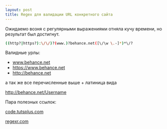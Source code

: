 ```yaml
---
layout: post
title: Regex для валидации URL конкретного сайта
---
```



Ожидаемо возня с регулярными выражениями отняла кучу времени, но результат был достигнут.

~~~ bash
((http?|https?):\/\/)?(www.)?behance.net([\/\w \.-]*)*\/?
~~~

Валидные урлы:

- www.behance.net
- https://www.behance.net
- http://behance.net

а так же все перечисленные выше + латиница вида

http://behance.net/Username

Пара полезных ссылок:

[code.tutsplus.com](http://code.tutsplus.com/tutorials/8-regular-expressions-you-should-know--net-6149)

[regexr.com](http://regexr.com/)
